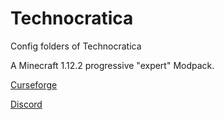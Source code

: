 # Technocratica
Config folders of Technocratica

A Minecraft 1.12.2 progressive "expert" Modpack.

[Curseforge](https://minecraft.curseforge.com/projects/technocratica/)

[Discord](https://discordapp.com/invite/hsae7DJ)